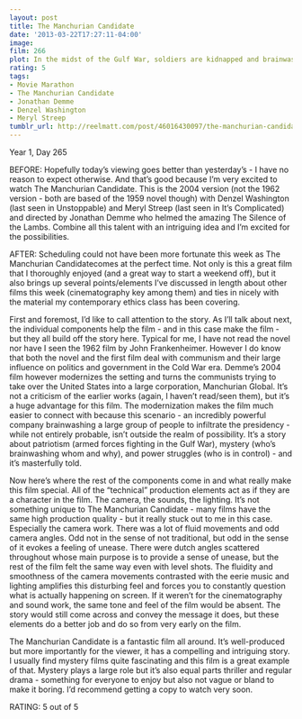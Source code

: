 ```yaml
---
layout: post
title: The Manchurian Candidate
date: '2013-03-22T17:27:11-04:00'
image: 
film: 266
plot: In the midst of the Gulf War, soldiers are kidnapped and brainwashed for sinister purposes.
rating: 5
tags:
- Movie Marathon
- The Manchurian Candidate
- Jonathan Demme
- Denzel Washington
- Meryl Streep
tumblr_url: http://reelmatt.com/post/46016430097/the-manchurian-candidate
---
```


Year 1, Day 265

BEFORE: Hopefully today’s viewing goes better than yesterday’s - I have no reason to expect otherwise. And that’s good because I’m very excited to watch The Manchurian Candidate. This is the 2004 version (not the 1962 version - both are based of the 1959 novel though) with Denzel Washington (last seen in Unstoppable) and Meryl Streep (last seen in It’s Complicated) and directed by Jonathan Demme who helmed the amazing The Silence of the Lambs. Combine all this talent with an intriguing idea and I’m excited for the possibilities.

AFTER: Scheduling could not have been more fortunate this week as The Manchurian Candidatecomes at the perfect time. Not only is this a great film that I thoroughly enjoyed (and a great way to start a weekend off), but it also brings up several points/elements I’ve discussed in length about other films this week (cinematography key among them) and ties in nicely with the material my contemporary ethics class has been covering.

First and foremost, I’d like to call attention to the story. As I’ll talk about next, the individual components help the film - and in this case make the film - but they all build off the story here. Typical for me, I have not read the novel nor have I seen the 1962 film by John Frankenheimer. However I do know that both the novel and the first film deal with communism and their large influence on politics and government in the Cold War era. Demme’s 2004 film however modernizes the setting and turns the communists trying to take over the United States into a large corporation, Manchurian Global. It’s not a criticism of the earlier works (again, I haven’t read/seen them), but it’s a huge advantage for this film. The modernization makes the film much easier to connect with because this scenario - an incredibly powerful company brainwashing a large group of people to infiltrate the presidency - while not entirely probable, isn’t outside the realm of possibility. It’s a story about patriotism (armed forces fighting in the Gulf War), mystery (who’s brainwashing whom and why), and power struggles (who is in control) - and it’s masterfully told.

Now here’s where the rest of the components come in and what really make this film special. All of the “technical” production elements act as if they are a character in the film. The camera, the sounds, the lighting. It’s not something unique to The Manchurian Candidate - many films have the same high production quality - but it really stuck out to me in this case. Especially the camera work. There was a lot of fluid movements and odd camera angles. Odd not in the sense of not traditional, but odd in the sense of it evokes a feeling of unease. There were dutch angles scattered throughout whose main purpose is to provide a sense of unease, but the rest of the film felt the same way even with level shots. The fluidity and smoothness of the camera movements contrasted with the eerie music and lighting amplifies this disturbing feel and forces you to constantly question what is actually happening on screen. If it weren’t for the cinematography and sound work, the same tone and feel of the film would be absent. The story would still come across and convey the message it does, but these elements do a better job and do so from very early on the film.

The Manchurian Candidate is a fantastic film all around. It’s well-produced but more importantly for the viewer, it has a compelling and intriguing story. I usually find mystery films quite fascinating and this film is a great example of that. Mystery plays a large role but it’s also equal parts thriller and regular drama - something for everyone to enjoy but also not vague or bland to make it boring. I’d recommend getting a copy to watch very soon.

RATING: 5 out of 5
